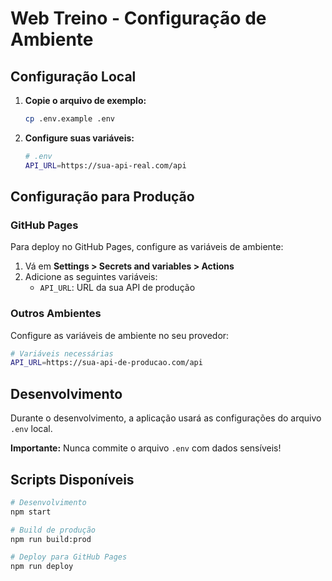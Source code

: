# Web Treino - Configuração de Ambiente

## Configuração Local

1. **Copie o arquivo de exemplo:**
   ```bash
   cp .env.example .env
   ```

2. **Configure suas variáveis:**
   ```bash
   # .env
   API_URL=https://sua-api-real.com/api
   ```

## Configuração para Produção

### GitHub Pages
Para deploy no GitHub Pages, configure as variáveis de ambiente:

1. Vá em **Settings > Secrets and variables > Actions**
2. Adicione as seguintes variáveis:
   - `API_URL`: URL da sua API de produção

### Outros Ambientes
Configure as variáveis de ambiente no seu provedor:

```bash
# Variáveis necessárias
API_URL=https://sua-api-de-producao.com/api
```

## Desenvolvimento

Durante o desenvolvimento, a aplicação usará as configurações do arquivo `.env` local.

**Importante:** Nunca commite o arquivo `.env` com dados sensíveis!

## Scripts Disponíveis

```bash
# Desenvolvimento
npm start

# Build de produção
npm run build:prod

# Deploy para GitHub Pages
npm run deploy
```
